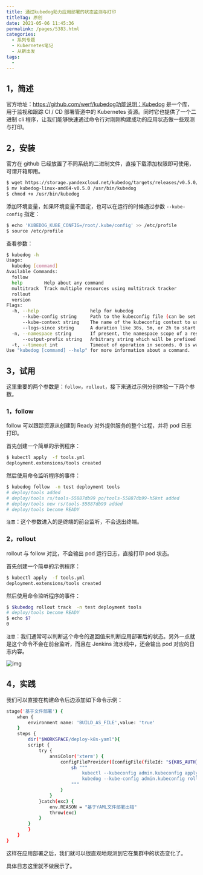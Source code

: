 ```yaml
---
title: 通过kubedog助力应用部署的状态监测与打印
titleTag: 原创
date: 2021-05-06 11:45:36
permalink: /pages/5383.html
categories:
  - 系列专题
  - Kubernetes笔记
  - 从新出发
tags:
  - 
---
```


## 1，简述



官方地址：https://github.com/werf/kubedog功能说明：Kubedog 是一个库，用于监视和跟踪 CI / CD 部署管道中的 Kubernetes 资源。同时它也提供了一个二进制 cli 程序，让我们能够快速通过命令行对刚刚构建成功的应用状态做一些观测与打印。



## 2，安装



官方在 github 已经放置了不同系统的二进制文件，直接下载添加权限即可使用，可谓开箱即用。



```sh
$ wget https://storage.yandexcloud.net/kubedog/targets/releases/v0.5.0/kubedog-linux-amd64-v0.5.0
$ mv kubedog-linux-amd64-v0.5.0 /usr/bin/kubedog
$ chmod +x /usr/bin/kubedog
```



添加环境变量，如果环境变量不固定，也可以在运行的时候通过参数 `--kube-config` 指定：



```sh
$ echo 'KUBEDOG_KUBE_CONFIG=/root/.kube/config' >> /etc/profile
$ source /etc/profile
```



查看参数：



```sh
$ kubedog -h
Usage:
  kubedog [command]
Available Commands:
  follow
  help        Help about any command
  multitrack  Track multiple resources using multitrack tracker
  rollout
  version
Flags:
  -h, --help                   help for kubedog
      --kube-config string     Path to the kubeconfig file (can be set with $KUBEDOG_KUBE_CONFIG).
      --kube-context string    The name of the kubeconfig context to use (can be set with $KUBEDOG_KUBE_CONTEXT).
      --logs-since string      A duration like 30s, 5m, or 2h to start log records from the past. 'all' to show all logs and 'now' to display only new records (default). (default "now")
  -n, --namespace string       If present, the namespace scope of a resource. (default "default")
      --output-prefix string   Arbitrary string which will be prefixed to kubedog output.
  -t, --timeout int            Timeout of operation in seconds. 0 is wait forever. Default is 0. (default -1)
Use "kubedog [command] --help" for more information about a command.
```



## 3，试用



这里重要的两个参数是：`follow`，`rollout`，接下来通过示例分别体验一下两个参数。



### 1，follow



follow 可以跟踪资源从创建到 Ready 对外提供服务的整个过程，并将 pod 日志打印。



首先创建一个简单的示例程序：



```sh
$ kubectl apply  -f tools.yml
deployment.extensions/tools created
```



然后使用命令监听程序的事件：



```sh
$ kubedog follow  -n test deployment tools
# deploy/tools added
# deploy/tools rs/tools-55887db99 po/tools-55887db99-h5knt added
# deploy/tools new rs/tools-55887db99 added
# deploy/tools become READY
```



`注意`：这个参数进入的是终端的前台监听，不会退出终端。



### 2，rollout



rollout 与 follow 对比，不会输出 pod 运行日志，直接打印 pod 状态。



首先创建一个简单的示例程序：



```sh
$ kubectl apply  -f tools.yml
deployment.extensions/tools created
```



然后使用命令监听程序的事件：



```sh
$ $kubedog rollout track  -n test deployment tools
# deploy/tools become READY
$ echo $?
0
```



`注意`：我们通常可以判断这个命令的返回值来判断应用部署后的状态。另外一点就是这个命令不会在前台监听，而且在 Jenkins 流水线中，还会输出 pod 对应的日志内容。





![img](http://t.eryajf.net/imgs/2021/09/c837eb9cb6e5aca1.jpg)





## 4，实践



我们可以直接在构建命令后边添加如下命令示例：



```sh
stage('基于文件部署') {
    when {
        environment name: 'BUILD_AS_FILE',value: 'true'
    }
    steps {
        dir("$WORKSPACE/deploy-k8s-yaml"){
        script {
            try {
                ansiColor('xterm') {
                    configFileProvider([configFile(fileId: "${K8S_AUTH}", targetLocation: "admin.kubeconfig")]){
                        sh """
                            kubectl --kubeconfig admin.kubeconfig apply -f $WORKSPACE/deploy-k8s-yaml/${YAML_PATH}/${SERVICE_NAME}.yaml
                            kubedog --kube-config admin.kubeconfig rollout track -n ${DEPLOY_ENV} deployment ${SERVICE_NAME}
                        """
                    }
                }
            }catch(exc) {
                env.REASON = "基于YAML文件部署出错"
                throw(exc)
            }
        }
        }
    }
}
```



这样在应用部署之后，我们就可以很直观地观测到它在集群中的状态变化了。



具体日志这里就不做展示了。
